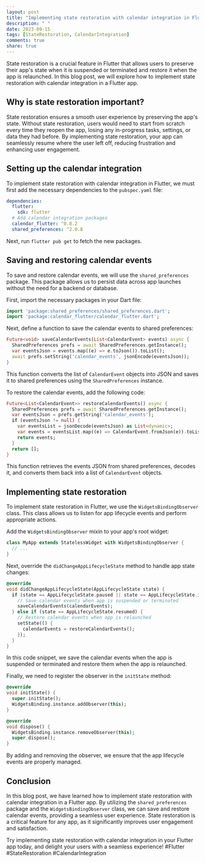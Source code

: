 ```yaml
---
layout: post
title: "Implementing state restoration with calendar integration in Flutter"
description: " "
date: 2023-09-15
tags: [StateRestoration, CalendarIntegration]
comments: true
share: true
---
```


State restoration is a crucial feature in Flutter that allows users to preserve their app's state when it is suspended or terminated and restore it when the app is relaunched. In this blog post, we will explore how to implement state restoration with calendar integration in a Flutter app.

## Why is state restoration important?

State restoration ensures a smooth user experience by preserving the app's state. Without state restoration, users would need to start from scratch every time they reopen the app, losing any in-progress tasks, settings, or data they had before. By implementing state restoration, your app can seamlessly resume where the user left off, reducing frustration and enhancing user engagement.

## Setting up the calendar integration

To implement state restoration with calendar integration in Flutter, we must first add the necessary dependencies to the `pubspec.yaml` file:

```yaml
dependencies:
  flutter:
    sdk: flutter
  # Add calendar integration packages
  calendar_flutter: ^0.8.2
  shared_preferences: ^2.0.8
```

Next, run `flutter pub get` to fetch the new packages.

## Saving and restoring calendar events

To save and restore calendar events, we will use the `shared_preferences` package. This package allows us to persist data across app launches without the need for a backend or database.

First, import the necessary packages in your Dart file:

```dart
import 'package:shared_preferences/shared_preferences.dart';
import 'package:calendar_flutter/calendar_flutter.dart';
```

Next, define a function to save the calendar events to shared preferences:

```dart
Future<void> saveCalendarEvents(List<CalendarEvent> events) async {
  SharedPreferences prefs = await SharedPreferences.getInstance();
  var eventsJson = events.map((e) => e.toJson()).toList();
  await prefs.setString('calendar_events', jsonEncode(eventsJson));
}
```

This function converts the list of `CalendarEvent` objects into JSON and saves it to shared preferences using the `SharedPreferences` instance.

To restore the calendar events, add the following code:

```dart
Future<List<CalendarEvent>> restoreCalendarEvents() async {
  SharedPreferences prefs = await SharedPreferences.getInstance();
  var eventsJson = prefs.getString('calendar_events');
  if (eventsJson != null) {
    var eventsList = jsonDecode(eventsJson) as List<dynamic>;
    var events = eventsList.map((e) => CalendarEvent.fromJson(e)).toList();
    return events;
  }
  return [];
}
```

This function retrieves the events JSON from shared preferences, decodes it, and converts them back into a list of `CalendarEvent` objects.

## Implementing state restoration

To implement state restoration in Flutter, we use the `WidgetsBindingObserver` class. This class allows us to listen for app lifecycle events and perform appropriate actions.

Add the `WidgetsBindingObserver` mixin to your app's root widget:

```dart
class MyApp extends StatelessWidget with WidgetsBindingObserver {
  // ...
}
```

Next, override the `didChangeAppLifecycleState` method to handle app state changes:

```dart
@override
void didChangeAppLifecycleState(AppLifecycleState state) {
  if (state == AppLifecycleState.paused || state == AppLifecycleState.inactive) {
    // Save calendar events when app is suspended or terminated
    saveCalendarEvents(calendarEvents);
  } else if (state == AppLifecycleState.resumed) {
    // Restore calendar events when app is relaunched
    setState(() {
      calendarEvents = restoreCalendarEvents();
    });
  }
}
```

In this code snippet, we save the calendar events when the app is suspended or terminated and restore them when the app is relaunched.

Finally, we need to register the observer in the `initState` method:

```dart
@override
void initState() {
  super.initState();
  WidgetsBinding.instance.addObserver(this);
}

@override
void dispose() {
  WidgetsBinding.instance.removeObserver(this);
  super.dispose();
}
```

By adding and removing the observer, we ensure that the app lifecycle events are properly managed.

## Conclusion

In this blog post, we have learned how to implement state restoration with calendar integration in a Flutter app. By utilizing the `shared_preferences` package and the `WidgetsBindingObserver` class, we can save and restore calendar events, providing a seamless user experience. State restoration is a critical feature for any app, as it significantly improves user engagement and satisfaction.

Try implementing state restoration with calendar integration in your Flutter app today, and delight your users with a seamless experience! #Flutter #StateRestoration #CalendarIntegration